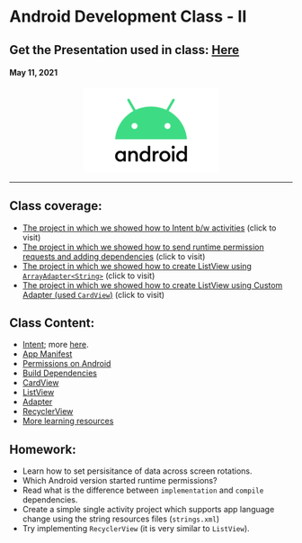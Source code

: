# Android Development Class - II

## Get the Presentation used in class: [Here](Android_Class-2.pdf)

#### May 11, 2021

<div align="center"><img src="../Android-Logo.png" alt="Android logo" height=150/></div>

<hr>

## Class coverage:

-   [The project in which we showed how to Intent b/w activities](IntentDemo) (click to visit)
-   [The project in which we showed how to send runtime permission requests and adding dependencies](PermissionDemo) (click to visit)
-   [The project in which we showed how to create ListView using `ArrayAdapter<String>`](ListStringDemo) (click to visit)
-   [The project in which we showed how to create ListView using Custom Adapter (used `CardView`)](ListAdapterDemo) (click to visit)

## Class Content:

-   [Intent](https://developer.android.com/reference/android/content/Intent); more [here](https://developer.android.com/guide/components/intents-filters).
-   [App Manifest](https://developer.android.com/guide/topics/manifest/manifest-intro)
-   [Permissions on Android](https://developer.android.com/guide/topics/permissions/overview)
-   [Build Dependencies](https://developer.android.com/studio/build/dependencies)
-   [CardView](https://developer.android.com/reference/androidx/cardview/widget/CardView.html)
-   [ListView](https://developer.android.com/reference/android/widget/ListView)
-   [Adapter](https://developer.android.com/reference/android/widget/Adapter)
-   [RecyclerView](https://developer.android.com/guide/topics/ui/layout/recyclerview)
-   [More learning resources](../)

## Homework:

-   Learn how to set persisitance of data across screen rotations.
-   Which Android version started runtime permissions?
-   Read what is the difference between `implementation` and `compile` dependencies.
-   Create a simple single activity project which supports app language change using the string resources files (`strings.xml`)
-   Try implementing `RecyclerView` (it is very similar to `ListView`).
